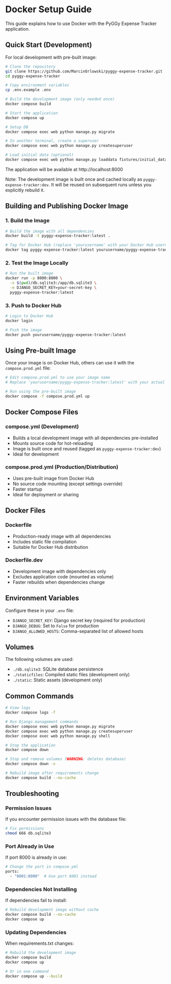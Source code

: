 # Docker Setup Guide

This guide explains how to use Docker with the PyGGy Expense Tracker application.

## Quick Start (Development)

For local development with pre-built image:

```bash
# Clone the repository
git clone https://github.com/MarcinOrlowski/pyggy-expense-tracker.git
cd pyggy-expense-tracker

# Copy environment variables
cp .env.example .env

# Build the development image (only needed once)
docker compose build

# Start the application
docker compose up

# Setup DB
docker compose exec web python manage.py migrate

# In another terminal, create a superuser
docker compose exec web python manage.py createsuperuser

# Load initial data (optional)
docker compose exec web python manage.py loaddata fixtures/initial_data.json
```

The application will be available at http://localhost:8000

Note: The development image is built once and cached locally as `pyggy-expense-tracker:dev`. It will be reused on subsequent runs unless you explicitly rebuild it.

## Building and Publishing Docker Image

### 1. Build the Image

```bash
# Build the image with all dependencies
docker build -t pyggy-expense-tracker:latest .

# Tag for Docker Hub (replace 'yourusername' with your Docker Hub username)
docker tag pyggy-expense-tracker:latest yourusername/pyggy-expense-tracker:latest
```

### 2. Test the Image Locally

```bash
# Run the built image
docker run -p 8000:8000 \
  -v $(pwd)/db.sqlite3:/app/db.sqlite3 \
  -e DJANGO_SECRET_KEY=your-secret-key \
  pyggy-expense-tracker:latest
```

### 3. Push to Docker Hub

```bash
# Login to Docker Hub
docker login

# Push the image
docker push yourusername/pyggy-expense-tracker:latest
```

## Using Pre-built Image

Once your image is on Docker Hub, others can use it with the `compose.prod.yml` file:

```bash
# Edit compose.prod.yml to use your image name
# Replace 'yourusername/pyggy-expense-tracker:latest' with your actual image

# Run using the pre-built image
docker compose -f compose.prod.yml up
```

## Docker Compose Files

### compose.yml (Development)
- Builds a local development image with all dependencies pre-installed
- Mounts source code for hot-reloading
- Image is built once and reused (tagged as `pyggy-expense-tracker:dev`)
- Ideal for development

### compose.prod.yml (Production/Distribution)
- Uses pre-built image from Docker Hub
- No source code mounting (except settings override)
- Faster startup
- Ideal for deployment or sharing

## Docker Files

### Dockerfile
- Production-ready image with all dependencies
- Includes static file compilation
- Suitable for Docker Hub distribution

### Dockerfile.dev
- Development image with dependencies only
- Excludes application code (mounted as volume)
- Faster rebuilds when dependencies change

## Environment Variables

Configure these in your `.env` file:

- `DJANGO_SECRET_KEY`: Django secret key (required for production)
- `DJANGO_DEBUG`: Set to `False` for production
- `DJANGO_ALLOWED_HOSTS`: Comma-separated list of allowed hosts

## Volumes

The following volumes are used:

- `./db.sqlite3`: SQLite database persistence
- `./staticfiles`: Compiled static files (development only)
- `./static`: Static assets (development only)

## Common Commands

```bash
# View logs
docker compose logs -f

# Run Django management commands
docker compose exec web python manage.py migrate
docker compose exec web python manage.py createsuperuser
docker compose exec web python manage.py shell

# Stop the application
docker compose down

# Stop and remove volumes (WARNING: deletes database)
docker compose down -v

# Rebuild image after requirements change
docker compose build --no-cache
```

## Troubleshooting

### Permission Issues
If you encounter permission issues with the database file:
```bash
# Fix permissions
chmod 666 db.sqlite3
```

### Port Already in Use
If port 8000 is already in use:
```bash
# Change the port in compose.yml
ports:
  - "8001:8000"  # Use port 8001 instead
```

### Dependencies Not Installing
If dependencies fail to install:
```bash
# Rebuild development image without cache
docker compose build --no-cache
docker compose up
```

### Updating Dependencies
When requirements.txt changes:
```bash
# Rebuild the development image
docker compose build
docker compose up

# Or in one command
docker compose up --build
```
